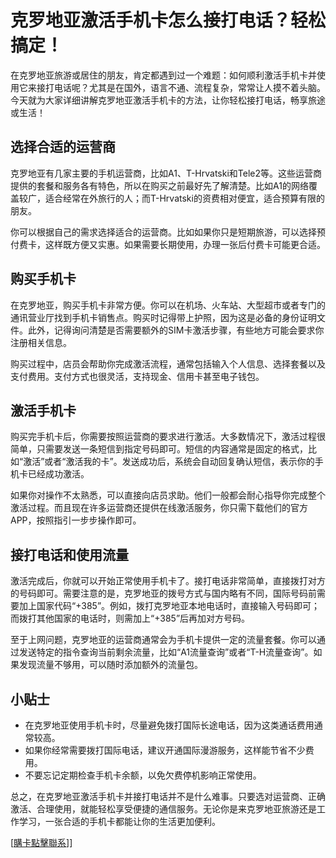 # 克罗地亚激活手机卡怎么接打电话？轻松搞定！

在克罗地亚旅游或居住的朋友，肯定都遇到过一个难题：如何顺利激活手机卡并使用它来接打电话呢？尤其是在国外，语言不通、流程复杂，常常让人摸不着头脑。今天就为大家详细讲解克罗地亚激活手机卡的方法，让你轻松接打电话，畅享旅途或生活！

## 选择合适的运营商

克罗地亚有几家主要的手机运营商，比如A1、T-Hrvatski和Tele2等。这些运营商提供的套餐和服务各有特色，所以在购买之前最好先了解清楚。比如A1的网络覆盖较广，适合经常在外旅行的人；而T-Hrvatski的资费相对便宜，适合预算有限的朋友。

你可以根据自己的需求选择适合的运营商。比如如果你只是短期旅游，可以选择预付费卡，这样既方便又实惠。如果需要长期使用，办理一张后付费卡可能更合适。

## 购买手机卡

在克罗地亚，购买手机卡非常方便。你可以在机场、火车站、大型超市或者专门的通讯营业厅找到手机卡销售点。购买时记得带上护照，因为这是必备的身份证明文件。此外，记得询问清楚是否需要额外的SIM卡激活步骤，有些地方可能会要求你注册相关信息。

购买过程中，店员会帮助你完成激活流程，通常包括输入个人信息、选择套餐以及支付费用。支付方式也很灵活，支持现金、信用卡甚至电子钱包。

## 激活手机卡

购买完手机卡后，你需要按照运营商的要求进行激活。大多数情况下，激活过程很简单，只需要发送一条短信到指定号码即可。短信的内容通常是固定的格式，比如“激活”或者“激活我的卡”。发送成功后，系统会自动回复确认短信，表示你的手机卡已经成功激活。

如果你对操作不太熟悉，可以直接向店员求助。他们一般都会耐心指导你完成整个激活过程。而且现在许多运营商还提供在线激活服务，你只需下载他们的官方APP，按照指引一步步操作即可。

## 接打电话和使用流量

激活完成后，你就可以开始正常使用手机卡了。接打电话非常简单，直接拨打对方的号码即可。需要注意的是，克罗地亚的拨号方式与国内略有不同，国际号码前需要加上国家代码“+385”。例如，拨打克罗地亚本地电话时，直接输入号码即可；而拨打其他国家的电话时，则需加上“+385”后再加对方号码。

至于上网问题，克罗地亚的运营商通常会为手机卡提供一定的流量套餐。你可以通过发送特定的指令查询当前剩余流量，比如“A1流量查询”或者“T-H流量查询”。如果发现流量不够用，可以随时添加额外的流量包。

## 小贴士

- 在克罗地亚使用手机卡时，尽量避免拨打国际长途电话，因为这类通话费用通常较高。
- 如果你经常需要拨打国际电话，建议开通国际漫游服务，这样能节省不少费用。
- 不要忘记定期检查手机卡余额，以免欠费停机影响正常使用。

总之，在克罗地亚激活手机卡并接打电话并不是什么难事。只要选对运营商、正确激活、合理使用，就能轻松享受便捷的通信服务。无论你是来克罗地亚旅游还是工作学习，一张合适的手机卡都能让你的生活更加便利。

[[購卡點擊聯系](https://t.me/s/esim1088)]]